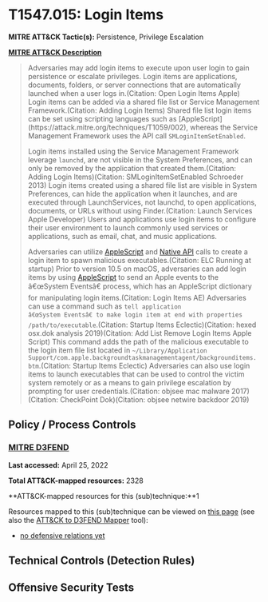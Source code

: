 # T1547.015: Login Items
**MITRE ATT&CK Tactic(s):** Persistence, Privilege Escalation

**[MITRE ATT&CK Description](https://attack.mitre.org/techniques/T1547/015)**
<blockquote>Adversaries may add login items to execute upon user login to gain persistence or escalate privileges. Login items are applications, documents, folders, or server connections that are automatically launched when a user logs in.(Citation: Open Login Items Apple) Login items can be added via a shared file list or Service Management Framework.(Citation: Adding Login Items) Shared file list login items can be set using scripting languages such as [AppleScript](https://attack.mitre.org/techniques/T1059/002), whereas the Service Management Framework uses the API call <code>SMLoginItemSetEnabled</code>.

Login items installed using the Service Management Framework leverage <code>launchd</code>, are not visible in the System Preferences, and can only be removed by the application that created them.(Citation: Adding Login Items)(Citation: SMLoginItemSetEnabled Schroeder 2013) Login items created using a shared file list are visible in System Preferences, can hide the application when it launches, and are executed through LaunchServices, not launchd, to open applications, documents, or URLs without using Finder.(Citation: Launch Services Apple Developer) Users and applications use login items to configure their user environment to launch commonly used services or applications, such as email, chat, and music applications.

Adversaries can utilize [AppleScript](https://attack.mitre.org/techniques/T1059/002) and [Native API](https://attack.mitre.org/techniques/T1106) calls to create a login item to spawn malicious executables.(Citation: ELC Running at startup) Prior to version 10.5 on macOS, adversaries can add login items by using [AppleScript](https://attack.mitre.org/techniques/T1059/002) to send an Apple events to the â€œSystem Eventsâ€ process, which has an AppleScript dictionary for manipulating login items.(Citation: Login Items AE) Adversaries can use a command such as <code>tell application â€œSystem Eventsâ€ to make login item at end with properties /path/to/executable</code>.(Citation: Startup Items Eclectic)(Citation: hexed osx.dok analysis 2019)(Citation: Add List Remove Login Items Apple Script) This command adds the path of the malicious executable to the login item file list located in <code>~/Library/Application Support/com.apple.backgroundtaskmanagementagent/backgrounditems.btm</code>.(Citation: Startup Items Eclectic) Adversaries can also use login items to launch executables that can be used to control the victim system remotely or as a means to gain privilege escalation by prompting for user credentials.(Citation: objsee mac malware 2017)(Citation: CheckPoint Dok)(Citation: objsee netwire backdoor 2019)</blockquote>
## Policy / Process Controls
### [MITRE D3FEND](https://d3fend.mitre.org/)
**Last accessed:** April 25, 2022

**Total ATT&CK-mapped resources:** 2328

**ATT&CK-mapped resources for this (sub)technique:**1

Resources mapped to this (sub)technique can be viewed on [this page](https://d3fend.mitre.org/) (see also the [ATT&CK to D3FEND Mapper](https://d3fend.mitre.org/tools/attack-mapper) tool):

* [no defensive relations yet](https://d3fend.mitre.org/techniques/d3f:nodefensiverelationsyet)

## Technical Controls (Detection Rules)

## Offensive Security Tests
